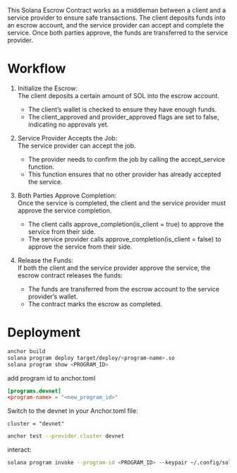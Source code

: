 This Solana Escrow Contract works as a middleman between a client and a service provider to ensure safe transactions. The client deposits funds into an escrow account, and the service provider can accept and complete the service. Once both parties approve, the funds are transferred to the service provider.


# Workflow

1. Initialize the Escrow: \
The client deposits a certain amount of SOL into the escrow account.
    - The client’s wallet is checked to ensure they have enough funds.
    - The client_approved and provider_approved flags are set to false, indicating no approvals yet.
2. Service Provider Accepts the Job: \
    The service provider can accept the job.

    - The provider needs to confirm the job by calling the accept_service function.
    - This function ensures that no other provider has already accepted the service.
3. Both Parties Approve Completion: \
    Once the service is completed, the client and the service provider must approve the service completion.

    - The client calls approve_completion(is_client = true) to approve the service from their side.
    - The service provider calls approve_completion(is_client = false) to approve the service from their side.
4. Release the Funds:  \
    If both the client and the service provider approve the service, the escrow contract releases the funds:

    - The funds are transferred from the escrow account to the service provider’s wallet.
    - The contract marks the escrow as completed.


# Deployment

```bash
anchor build
solana program deploy target/deploy/<program-name>.so
solana program show <PROGRAM_ID>
```
add program id to anchor.toml
```toml
[programs.devnet]
<program-name> = "<new_program_id>"
```
Switch to the devnet in your Anchor.toml file:
```
cluster = "devnet"
```
```bash
anchor test --provider.cluster devnet
```

interact:
```bash
solana program invoke --program-id <PROGRAM_ID> --keypair ~/.config/solana/id.json
```